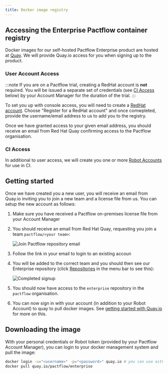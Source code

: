 ```yaml
---
title: Docker image registry
---
```


## Accessing the Enterprise Pactflow container registry

Docker images for our self-hosted Pactflow Enterprise product are hosted at [Quay](http://quay.io). We will provide Quay.io access for you when signing up to the product. 

### User Account Access

:::note
If you are on a Pactflow trial, creating a RedHat account is **not** required. You will be issued a separate set of credentials (see [CI Access](#ci-access) below) by your Account Manager for the duration of the trial.
:::

To set you up with console access, you will need to create a [RedHat account](https://quay.io/signin/). Choose "Register for a RedHat account" and once comwpleted, provide the username/email address to us to add you to the registry.

Once we have granted access to your given email address, you should receive an email from Red Hat Quay confirming access to the Pactflow organisation.

### CI Access

In additional to user access, we will create you one or more [Robot Accounts](https://docs.quay.io/glossary/robot-accounts.html) for use in CI.

## Getting started

Once we have created you a new user, you will receive an email from Quay.io inviting you to join a new team and a license file from us. You can setup the new account as follows:

1. Make sure you have received a Pactflow on-premises license file from your Account Manager
1. You should receive an email from Red Hat Quay, requesting you join a team `pactflow/<your team>`:

   ![Join Pactflow repository email](/on-premises/quay-join-team-email.png)

1. Follow the link in your email to login to an existing accoun


1. You will be added to the correct team and you should then see our Enterprise repository (click [Repositories](https://quay.io/repository/) in the menu bar to see this):

   ![Completed signup](/on-premises/quay-completed.png)

1. You should now have access to the `enterprise` repository in the `pactflow` organisation.

1. You can now sign in with your account (in addition to your Robot Account) to quay to pull docker images. See [getting started with Quay.io](https://docs.quay.io/solution/getting-started.html) for more on this.

## Downloading the image

With your personal credentials or Robot token (provided by your Pactflow Account Manager), you can login to your docker management system and pull the image:

```sh
docker login -u="<username>" -p="<password>" quay.io # you can use either the robot token or your user credentials here
docker pull quay.io/pactflow/enterprise
```
